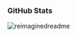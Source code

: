 ### GitHub Stats

<img src="https://myreadme.vercel.app/api/embed/shhommychon?panels=userstatistics,toprepositories,toplanguages,commitgraph" alt="reimaginedreadme" />
